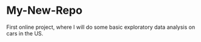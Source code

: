 # My-New-Repo

First online project, where I will do some basic exploratory data analysis on cars in the US.
